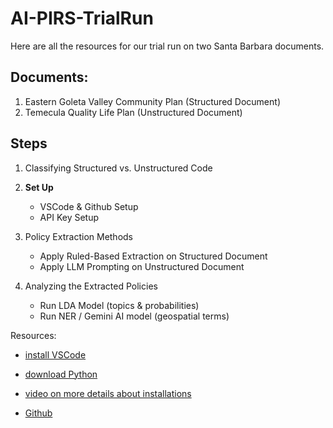 # AI-PIRS-TrialRun

Here are all the resources for our trial run on two Santa Barbara documents. 

## Documents:
1. Eastern Goleta Valley Community Plan (Structured Document)
2. Temecula Quality Life Plan (Unstructured Document)



## Steps

1. Classifying Structured vs. Unstructured Code

2. **Set Up**
    - VSCode & Github Setup
    - API Key Setup

3. Policy Extraction Methods
    - Apply Ruled-Based Extraction on Structured Document
    - Apply LLM Prompting on Unstructured Document

4. Analyzing the Extracted Policies
    - Run LDA Model (topics & probabilities)
    - Run NER / Gemini AI model (geospatial terms)


Resources:
* [install VSCode](https://code.visualstudio.com/download)
* [download Python](https://www.python.org/downloads/)

* [video on more details about installations](https://www.youtube.com/watch?v=9o4gDQvVkLU)
* [Github](https://github.com)
